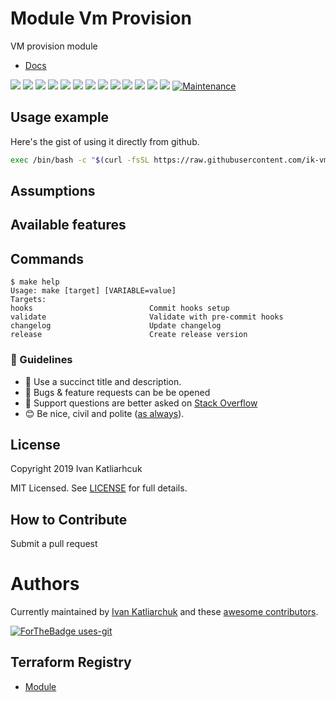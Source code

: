 # Module Vm Provision

VM provision module

- [Docs](http://ik-vms-dockers.viewdocs.io/vms-provision/)

[![](https://img.shields.io/github/license/ik-vms-dockers/vms-provision)](https://github.com/ik-vms-dockers/vms-provision)
![](https://img.shields.io/github/v/tag/ik-vms-dockers/vms-provision)
[![](https://img.shields.io/github/workflow/status/ik-vms-dockers/vms-provision/validator/master)](https://github.com/ik-vms-dockers/vms-provision/actions?query=is%3Acompleted)
![](https://github.com/ik-vms-dockers/vms-provision/workflows/validator/badge.svg)
![](https://img.shields.io/issues/github/ik-vms-dockers/vms-provision)
![](https://img.shields.io/github/issues/ik-vms-dockers/vms-provision)
![](https://img.shields.io/github/issues-closed/ik-vms-dockers/vms-provision)
[![](https://img.shields.io/github/languages/code-size/ik-vms-dockers/vms-provision)](https://github.com/ik-vms-dockers/vms-provision)
[![](https://img.shields.io/github/repo-size/ik-vms-dockers/vms-provision)](https://github.com/ik-vms-dockers/vms-provision)
![](https://img.shields.io/github/languages/top/ik-vms-dockers/vms-provision?color=green&logo=terraform&logoColor=blue)
![](https://img.shields.io/github/commit-activity/m/ik-vms-dockers/vms-provision)
![](https://img.shields.io/github/contributors/ik-vms-dockers/vms-provision)
![](https://img.shields.io/github/last-commit/ik-vms-dockers/vms-provision)
[![Maintenance](https://img.shields.io/badge/Maintenu%3F-oui-green.svg)](https://GitHub.com/ik-vms-dockers/vms-provision/graphs/commit-activity)

## Usage example

Here's the gist of using it directly from github.

```sh
exec /bin/bash -c "$(curl -fsSL https://raw.githubusercontent.com/ik-vms-dockers/vms-provision/master/example/001.install.sh)"
```

## Assumptions

## Available features

## Commands

<!-- START makefile-doc -->
```
$ make help 
Usage: make [target] [VARIABLE=value]
Targets:
hooks                          Commit hooks setup
validate                       Validate with pre-commit hooks
changelog                      Update changelog
release                        Create release version 
```
<!-- END makefile-doc -->

### :memo: Guidelines

 - :memo: Use a succinct title and description.
 - :bug: Bugs & feature requests can be be opened
 - :signal_strength: Support questions are better asked on [Stack Overflow](https://stackoverflow.com/)
 - :blush: Be nice, civil and polite ([as always](http://contributor-covenant.org/version/1/4/)).

## License

Copyright 2019 Ivan Katliarhcuk

MIT Licensed. See [LICENSE](./LICENSE) for full details.

## How to Contribute

Submit a pull request

# Authors

Currently maintained by [Ivan Katliarchuk](https://github.com/ivankatliarchuk) and these [awesome contributors](https://github.com/ik-vms-dockers/vms-provision/graphs/contributors).

[![ForTheBadge uses-git](http://ForTheBadge.com/images/badges/uses-git.svg)](https://GitHub.com/)

## Terraform Registry

- [Module](https://registry.terraform.io/modules/terraform-module/todo)
